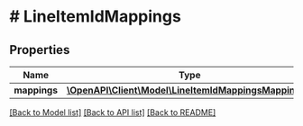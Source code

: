 # # LineItemIdMappings

## Properties

Name | Type | Description | Notes
------------ | ------------- | ------------- | -------------
**mappings** | [**\OpenAPI\Client\Model\LineItemIdMappingsMappings[]**](LineItemIdMappingsMappings.md) |  | [optional] 

[[Back to Model list]](../../README.md#documentation-for-models) [[Back to API list]](../../README.md#documentation-for-api-endpoints) [[Back to README]](../../README.md)


